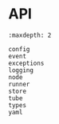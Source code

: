 # API

```{toctree}
:maxdepth: 2

config
event
exceptions
logging
node
runner
store
tube
types
yaml
```
